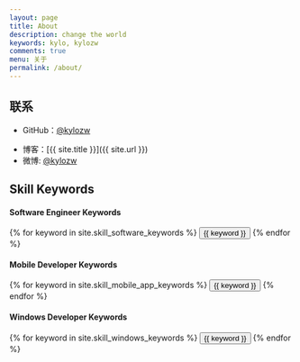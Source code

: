 ```yaml
---
layout: page
title: About
description: change the world
keywords: kylo, kylozw
comments: true
menu: 关于
permalink: /about/
---
```


<!-- 我是马壮，码而生，码而立。 -->

<!-- 仰慕「优雅编码的艺术」。 -->

<!-- ## 坚信 -->

<!-- * 熟能生巧 -->
<!-- * 努力改变人生 -->

## 联系

* GitHub：[@kylozw](https://github.com/kylozw)
<!-- * LinkedIn：[@kylozw](https://www.linkedin.com/in/kylozw) -->
* 博客：[{{ site.title }}]({{ site.url }})
* 微博: [@kylozw](http://weibo.com/kylozw)
<!-- * 知乎: [@kylozw](http://www.zhihu.com/people/kylozw) -->
<!-- * 豆瓣: [@黑の透明](http://www.douban.com/people/kylozw) -->

## Skill Keywords

#### Software Engineer Keywords
<div class="btn-inline">
    {% for keyword in site.skill_software_keywords %}
    <button class="btn btn-outline" type="button">{{ keyword }}</button>
    {% endfor %}
</div>

#### Mobile Developer Keywords
<div class="btn-inline">
    {% for keyword in site.skill_mobile_app_keywords %}
    <button class="btn btn-outline" type="button">{{ keyword }}</button>
    {% endfor %}
</div>

#### Windows Developer Keywords
<div class="btn-inline">
    {% for keyword in site.skill_windows_keywords %}
    <button class="btn btn-outline" type="button">{{ keyword }}</button>
    {% endfor %}
</div>

